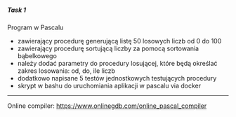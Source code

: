 ##### Task 1

Program w Pascalu

- zawierający procedurę generującą listę 50 losowych liczb od 0 do 100
- zawierający procedurę sortującą liczby za pomocą sortowania bąbelkowego
- należy dodać parametry do procedury losującej, które będą określać zakres losowania: od, do, ile liczb
- dodatkowo napisane 5 testów jednostkowych testujących procedury
- skrypt w bashu do uruchomiania aplikacji w pascalu via docker

---

Online compiler: https://www.onlinegdb.com/online_pascal_compiler
